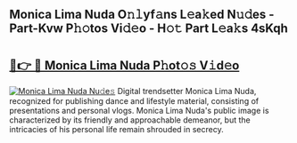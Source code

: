 ## Monica Lima Nuda O𝚗𝚕yf𝚊ns L𝚎a𝚔ed N𝚞𝚍es - Part-Kvw P𝚑𝚘tos Vi𝚍𝚎o - H𝚘𝚝 Part L𝚎a𝚔s 4sKqh

# <h2><a href="http://kf8g4b.oniu.top/?m=Monica+Lima+Nuda">🔗👉 🔴 Monica Lima Nuda P𝚑ot𝚘𝚜 V𝚒d𝚎o</a></h2>

[![Monica Lima Nuda Nu𝚍e𝚜](https://i.imgur.com/0qMVB7G.gif)](http://kf8g4b.oniu.top/?m=Monica+Lima+Nuda)
Digital trendsetter Monica Lima Nuda, recognized for publishing dance and lifestyle material, consisting of presentations and personal vlogs. Monica Lima Nuda's public image is characterized by its friendly and approachable demeanor, but the intricacies of his personal life remain shrouded in secrecy.  
